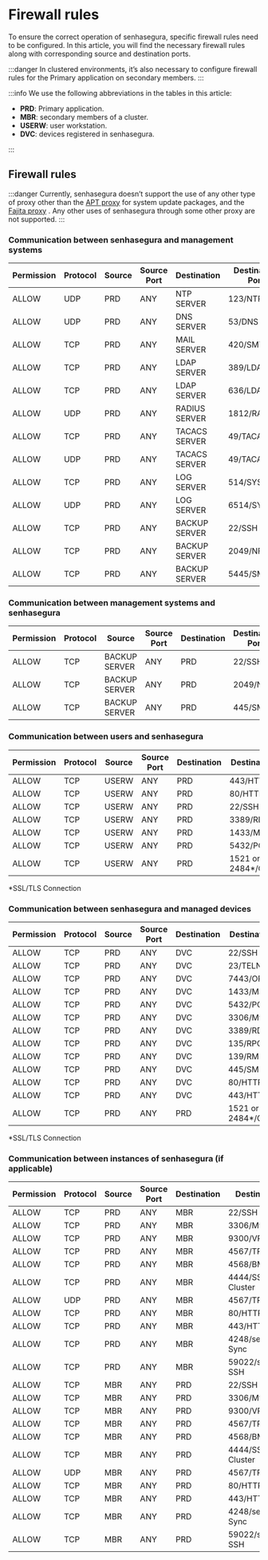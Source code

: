 # Firewall rules

To ensure the correct operation of senhasegura, specific firewall rules need to be configured. In this article, you will find the necessary firewall rules along with corresponding source and destination ports.

 :::danger
In clustered environments, it’s also necessary to configure firewall rules for the Primary application on secondary members.
:::

 :::info
We use the following abbreviations in the tables in this article:

* **PRD**: Primary application.
* **MBR**: secondary members of a cluster.
* **USERW**: user workstation.
* **DVC**: devices registered in senhasegura.

:::

## Firewall rules

 :::danger
Currently, senhasegura doesn’t support the use of any other type of proxy other than the [APT proxy](https://community.senhasegura.io/t/how-to-configure-a-proxy-to-update-senhasegura/361)  for system update packages, and the [Fajita proxy](https://community.senhasegura.io/t/how-to-add-a-proxy-by-command-line/607) . Any other uses of senhasegura through some other proxy are not supported.
:::

### Communication between senhasegura and management systems

| Permission | Protocol | Source | Source Port | Destination   | Destination Port |
| ---------- | -------- | ------ | ----------- | ------------- | ---------------- |
| ALLOW      | UDP      | PRD    | ANY         | NTP SERVER    | 123/NTP          |
| ALLOW      | UDP      | PRD    | ANY         | DNS SERVER    | 53/DNS           |
| ALLOW      | TCP      | PRD    | ANY         | MAIL SERVER   | 420/SMTP         |
| ALLOW      | TCP      | PRD    | ANY         | LDAP SERVER   | 389/LDAP         |
| ALLOW      | TCP      | PRD    | ANY         | LDAP SERVER   | 636/LDAPS        |
| ALLOW      | UDP      | PRD    | ANY         | RADIUS SERVER | 1812/RADIUS      |
| ALLOW      | TCP      | PRD    | ANY         | TACACS SERVER | 49/TACACS        |
| ALLOW      | UDP      | PRD    | ANY         | TACACS SERVER | 49/TACACS        |
| ALLOW      | TCP      | PRD    | ANY         | LOG SERVER    | 514/SYSLOG       |
| ALLOW      | UDP      | PRD    | ANY         | LOG SERVER    | 6514/SYSLOG      |
| ALLOW      | TCP      | PRD    | ANY         | BACKUP SERVER | 22/SSH           |
| ALLOW      | TCP      | PRD    | ANY         | BACKUP SERVER | 2049/NFS         |
| ALLOW      | TCP      | PRD    | ANY         | BACKUP SERVER | 5445/SMB         |

### Communication between management systems and senhasegura

| Permission | Protocol | Source        | Source Port | Destination | Destination Port |
| ---------- | -------- | ------------- | ----------- | ----------- | ---------------- |
| ALLOW      | TCP      | BACKUP SERVER | ANY         | PRD         | 22/SSH           |
| ALLOW      | TCP      | BACKUP SERVER | ANY         | PRD         | 2049/NFS         |
| ALLOW      | TCP      | BACKUP SERVER | ANY         | PRD         | 445/SMB          |

### Communication between users and senhasegura

| Permission | Protocol | Source | Source Port | Destination | Destination Port       |
| ---------- | -------- | ------ | ----------- | ----------- | ---------------------- |
| ALLOW      | TCP      | USERW  | ANY         | PRD         | 443/HTTPS              |
| ALLOW      | TCP      | USERW  | ANY         | PRD         | 80/HTTP                |
| ALLOW      | TCP      | USERW  | ANY         | PRD         | 22/SSH                 |
| ALLOW      | TCP      | USERW  | ANY         | PRD         | 3389/RDP               |
| ALLOW      | TCP      | USERW  | ANY         | PRD         | 1433/MS-SQL            |
| ALLOW      | TCP      | USERW  | ANY         | PRD         | 5432/POSTGRES          |
| ALLOW      | TCP      | USERW  | ANY         | PRD         | 1521 or 2484*/OracleDB |

*SSL/TLS Connection

### Communication between senhasegura and managed devices

| Permission | Protocol | Source | Source Port | Destination | Destination Port       |
| ---------- | -------- | ------ | ----------- | ----------- | ---------------------- |
| ALLOW      | TCP      | PRD    | ANY         | DVC         | 22/SSH                 |
| ALLOW      | TCP      | PRD    | ANY         | DVC         | 23/TELNET              |
| ALLOW      | TCP      | PRD    | ANY         | DVC         | 7443/ORACLE            |
| ALLOW      | TCP      | PRD    | ANY         | DVC         | 1433/MS-SQL            |
| ALLOW      | TCP      | PRD    | ANY         | DVC         | 5432/POSTGRES          |
| ALLOW      | TCP      | PRD    | ANY         | DVC         | 3306/MySQL             |
| ALLOW      | TCP      | PRD    | ANY         | DVC         | 3389/RDP               |
| ALLOW      | TCP      | PRD    | ANY         | DVC         | 135/RPC                |
| ALLOW      | TCP      | PRD    | ANY         | DVC         | 139/RM                 |
| ALLOW      | TCP      | PRD    | ANY         | DVC         | 445/SMB                |
| ALLOW      | TCP      | PRD    | ANY         | DVC         | 80/HTTP                |
| ALLOW      | TCP      | PRD    | ANY         | DVC         | 443/HTTPS              |
| ALLOW      | TCP      | PRD    | ANY         | PRD         | 1521 or 2484*/OracleDB |

*SSL/TLS Connection

### Communication between instances of senhasegura (if applicable)

| Permission | Protocol | Source | Source Port | Destination | Destination Port           |
| ---------- | -------- | ------ | ----------- | ----------- | -------------------------- |
| ALLOW      | TCP      | PRD    | ANY         | MBR         | 22/SSH                     |
| ALLOW      | TCP      | PRD    | ANY         | MBR         | 3306/MySQL                 |
| ALLOW      | TCP      | PRD    | ANY         | MBR         | 9300/VRACE                 |
| ALLOW      | TCP      | PRD    | ANY         | MBR         | 4567/TRAM                  |
| ALLOW      | TCP      | PRD    | ANY         | MBR         | 4568/BMC                   |
| ALLOW      | TCP      | PRD    | ANY         | MBR         | 4444/SST do Galera Cluster |
| ALLOW      | UDP      | PRD    | ANY         | MBR         | 4567/TRAM                  |
| ALLOW      | TCP      | PRD    | ANY         | MBR         | 80/HTTP                    |
| ALLOW      | TCP      | PRD    | ANY         | MBR         | 443/HTTPS                  |
| ALLOW      | TCP      | PRD    | ANY         | MBR         | 4248/senhasegura Sync      |
| ALLOW      | TCP      | PRD    | ANY         | MBR         | 59022/senhasegura SSH      |
| ALLOW      | TCP      | MBR    | ANY         | PRD         | 22/SSH                     |
| ALLOW      | TCP      | MBR    | ANY         | PRD         | 3306/MySQL                 |
| ALLOW      | TCP      | MBR    | ANY         | PRD         | 9300/VRACE                 |
| ALLOW      | TCP      | MBR    | ANY         | PRD         | 4567/TRAM                  |
| ALLOW      | TCP      | MBR    | ANY         | PRD         | 4568/BMC                   |
| ALLOW      | TCP      | MBR    | ANY         | PRD         | 4444/SST do Galera Cluster |
| ALLOW      | UDP      | MBR    | ANY         | PRD         | 4567/TRAM                  |
| ALLOW      | TCP      | MBR    | ANY         | PRD         | 80/HTTP                    |
| ALLOW      | TCP      | MBR    | ANY         | PRD         | 443/HTTPS                  |
| ALLOW      | TCP      | MBR    | ANY         | PRD         | 4248/senhasegura Sync      |
| ALLOW      | TCP      | MBR    | ANY         | PRD         | 59022/senhasegura SSH      |
